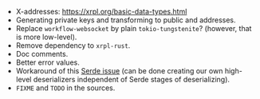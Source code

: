 - X-addresses: https://xrpl.org/basic-data-types.html
- Generating private keys and transforming to public and addresses.
- Replace `workflow-websocket` by plain `tokio-tungstenite`?
  (however, that is more low-level).
- Remove dependency to `xrpl-rust`.
- Doc comments.
- Better error values.
- Workaround of this [Serde issue](https://github.com/serde-rs/serde/issues/2382)
  (can be done creating our own high-level deserializers independent of
  Serde stages of deserializing).
- `FIXME` and `TODO` in the sources.
